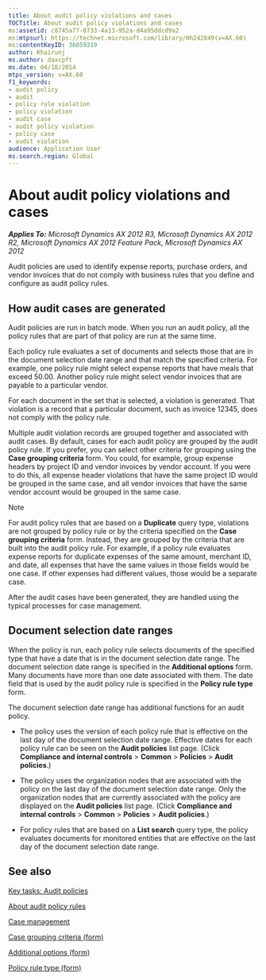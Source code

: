```yaml
---
title: About audit policy violations and cases
TOCTitle: About audit policy violations and cases
ms:assetid: c8745a77-0733-4a13-952a-d4a95ddcd9a2
ms:mtpsurl: https://technet.microsoft.com/library/Hh242849(v=AX.60)
ms:contentKeyID: 36059319
author: Khairunj
ms.author: daxcpft
ms.date: 04/18/2014
mtps_version: v=AX.60
f1_keywords:
- audit policy
- audit
- policy rule violation
- policy violation
- audit case
- audit policy violation
- policy case
- audit violation
audience: Application User
ms.search.region: Global
---
```


# About audit policy violations and cases 


_**Applies To:** Microsoft Dynamics AX 2012 R3, Microsoft Dynamics AX 2012 R2, Microsoft Dynamics AX 2012 Feature Pack, Microsoft Dynamics AX 2012_

Audit policies are used to identify expense reports, purchase orders, and vendor invoices that do not comply with business rules that you define and configure as audit policy rules.

## How audit cases are generated

Audit policies are run in batch mode. When you run an audit policy, all the policy rules that are part of that policy are run at the same time.

Each policy rule evaluates a set of documents and selects those that are in the document selection date range and that match the specified criteria. For example, one policy rule might select expense reports that have meals that exceed 50.00. Another policy rule might select vendor invoices that are payable to a particular vendor.

For each document in the set that is selected, a violation is generated. That violation is a record that a particular document, such as invoice 12345, does not comply with the policy rule.

Multiple audit violation records are grouped together and associated with audit cases. By default, cases for each audit policy are grouped by the audit policy rule. If you prefer, you can select other criteria for grouping using the **Case grouping criteria** form. You could, for example, group expense headers by project ID and vendor invoices by vendor account. If you were to do this, all expense header violations that have the same project ID would be grouped in the same case, and all vendor invoices that have the same vendor account would be grouped in the same case.


> [!NOTE]
> <P>For audit policy rules that are based on a <STRONG>Duplicate</STRONG> query type, violations are not grouped by policy rule or by the criteria specified on the <STRONG>Case grouping criteria</STRONG> form. Instead, they are grouped by the criteria that are built into the audit policy rule. For example, if a policy rule evaluates expense reports for duplicate expenses of the same amount, merchant ID, and date, all expenses that have the same values in those fields would be one case. If other expenses had different values, those would be a separate case.</P>



After the audit cases have been generated, they are handled using the typical processes for case management.

## Document selection date ranges

When the policy is run, each policy rule selects documents of the specified type that have a date that is in the document selection date range. The document selection date range is specified in the **Additional options** form. Many documents have more than one date associated with them. The date field that is used by the audit policy rule is specified in the **Policy rule type** form.

The document selection date range has additional functions for an audit policy.

  - The policy uses the version of each policy rule that is effective on the last day of the document selection date range. Effective dates for each policy rule can be seen on the **Audit policies** list page. (Click **Compliance and internal controls** \> **Common** \> **Policies** \> **Audit policies**.)

  - The policy uses the organization nodes that are associated with the policy on the last day of the document selection date range. Only the organization nodes that are currently associated with the policy are displayed on the **Audit policies** list page. (Click **Compliance and internal controls** \> **Common** \> **Policies** \> **Audit policies**.)

  - For policy rules that are based on a **List search** query type, the policy evaluates documents for monitored entities that are effective on the last day of the document selection date range.

## See also

[Key tasks: Audit policies](key-tasks-audit-policies.md)

[About audit policy rules](about-audit-policy-rules.md)

[Case management](case-management.md)

[Case grouping criteria (form)](https://technet.microsoft.com/library/hh209729\(v=ax.60\))

[Additional options (form)](https://technet.microsoft.com/library/hh227519\(v=ax.60\))

[Policy rule type (form)](https://technet.microsoft.com/library/hh208562\(v=ax.60\))

  


